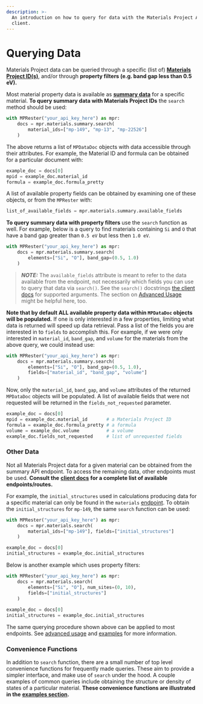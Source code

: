 ```yaml
---
description: >-
  An introduction on how to query for data with the Materials Project API
  client.
---
```


# Querying Data

Materials Project data can be queried through a specific (list of) [**Materials Project ID(s)**](../../frequently-asked-questions.md#what-is-a-task_id-and-what-is-a-material_id-and-how-do-they-differ), and/or through **property filters (e.g. band gap less than 0.5 eV).**

Most material property data is available as [**summary data**](https://materialsproject.github.io/api/_autosummary/mp_api.client.routes.materials.summary.SummaryRester.html#mp_api.client.routes.materials.summary.SummaryRester.search) for a specific material. **To query summary data with Materials Project IDs** the `search` method should be used:

```python
with MPRester("your_api_key_here") as mpr:
    docs = mpr.materials.summary.search(
        material_ids=["mp-149", "mp-13", "mp-22526"]
    )
```

The above returns a list of `MPDataDoc` objects with data accessible through their attributes. For example, the Material ID and formula can be obtained for a particular document with:

```python
example_doc = docs[0]
mpid = example_doc.material_id
formula = example_doc.formula_pretty
```

A list of available property fields can be obtained by examining one of these objects, or from the `MPRester` with:

```python
list_of_available_fields = mpr.materials.summary.available_fields
```

**To query summary data with property filters** use the `search` function as well. For example, below is a query to find materials containing `Si` and `O` that have a band gap greater than `0.5 eV` but less then `1.0 eV`.

```python
with MPRester("your_api_key_here") as mpr:
    docs = mpr.materials.summary.search(
        elements=["Si", "O"], band_gap=(0.5, 1.0)
    )
```

> _**NOTE:**_ The `available_fields` attribute is meant to refer to the data available from the endpoint, not necessarily which fields you can use to query that data via `search()`. See the `search()` docstrings [the client docs](https://materialsproject.github.io/api/_autosummary/mp_api.client.routes.html) for supported arguments. The section on [Advanced Usage](advanced-usage.md) might be helpful here, too.

**Note that by default ALL available property data within `MPDataDoc` objects will be populated.** If one is only interested in a few properties, limiting what data is returned will speed up data retrieval. Pass a list of the fields you are interested in to `fields` to accomplish this. For example, if we were only interested in `material_id`, `band_gap`, and `volume` for the materials from the above query, we could instead use:

```python
with MPRester("your_api_key_here") as mpr:
    docs = mpr.materials.summary.search(
        elements=["Si", "O"], band_gap=(0.5, 1.0),
        fields=["material_id", "band_gap", "volume"]
    )
```

Now, only the `material_id`, `band_gap`, and `volume` attributes of the returned `MPDataDoc` objects will be populated. A list of available fields that were not requested will be returned in the `fields_not_requested` parameter.

```python
example_doc = docs[0]
mpid = example_doc.material_id       # a Materials Project ID
formula = example_doc.formula_pretty # a formula
volume = example_doc.volume          # a volume
example_doc.fields_not_requested     # list of unrequested fields
```

### Other Data

Not all Materials Project data for a given material can be obtained from the summary API endpoint. To access the remaining data, other endpoints must be used. **Consult the** [**client docs**](https://materialsproject.github.io/api/_autosummary/mp_api.client.routes.html) **for a complete list of available endpoints/routes.**

For example, the `initial_structures` used in calculations producing data for a specific material can only be found in the `materials` [endpoint](https://materialsproject.github.io/api/_autosummary/mp_api.client.routes.materials.materials.html#module-mp_api.client.routes.materials.materials). To obtain the `initial_structures` for `mp-149`, the same `search` function can be used:

```python
with MPRester("your_api_key_here") as mpr:
    docs = mpr.materials.search(
        material_ids=["mp-149"], fields=["initial_structures"]
    )

example_doc = docs[0]
initial_structures = example_doc.initial_structures
```

Below is another example which uses property filters:

```python
with MPRester("your_api_key_here") as mpr:
    docs = mpr.materials.search(
        elements=["Si", "O"], num_sites=(0, 10),
        fields=["initial_structures"]
    )
                                              
example_doc = docs[0]
initial_structures = example_doc.initial_structures
```

The same querying procedure shown above can be applied to most endpoints. See [advanced usage](advanced-usage.md) and [examples](examples.md) for more information.

### Convenience Functions

In addition to `search` function, there are a small number of top level convenience functions for frequently made queries. These aim to provide a simpler interface, and make use of `search` under the hood. A couple examples of common queries include obtaining the structure or density of states of a particular material. **These convenience functions are illustrated in the** [**examples section**](examples.md)**.**

